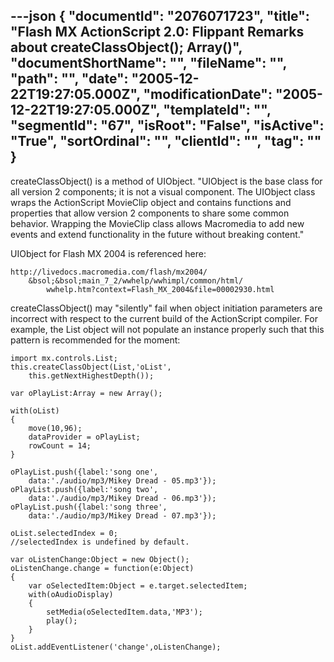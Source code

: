 ---json
{
  "documentId": "2076071723",
  "title": "Flash MX ActionScript 2.0: Flippant Remarks about createClassObject(); Array()",
  "documentShortName": "",
  "fileName": "",
  "path": "",
  "date": "2005-12-22T19:27:05.000Z",
  "modificationDate": "2005-12-22T19:27:05.000Z",
  "templateId": "",
  "segmentId": "67",
  "isRoot": "False",
  "isActive": "True",
  "sortOrdinal": "",
  "clientId": "",
  "tag": ""
}
---

createClassObject() is a method of UIObject. &quot;UIObject is the base class for all version 2 components; it is not a visual component. The UIObject class wraps the ActionScript MovieClip object and contains functions and properties that allow version 2 components to share some common behavior. Wrapping the MovieClip class allows Macromedia to add new events and extend functionality in the future without breaking content.&quot;

UIObject for Flash MX 2004 is referenced here:

    http://livedocs.macromedia.com/flash/mx2004/
        &bsol;&bsol;main_7_2/wwhelp/wwhimpl/common/html/
            wwhelp.htm?context=Flash_MX_2004&file=00002930.html

createClassObject() may &quot;silently&quot; fail when object initiation parameters are incorrect with respect to the current build of the ActionScript compiler. For example, the List object will not populate an instance properly such that this pattern is recommended for the moment:

    import mx.controls.List;
    this.createClassObject(List,'oList',
        this.getNextHighestDepth());
    
    var oPlayList:Array = new Array();
    
    with(oList)
    {
        move(10,96);
        dataProvider = oPlayList;
        rowCount = 14;
    }
    
    oPlayList.push({label:'song one',
        data:'./audio/mp3/Mikey Dread - 05.mp3'});
    oPlayList.push({label:'song two',
        data:'./audio/mp3/Mikey Dread - 06.mp3'});
    oPlayList.push({label:'song three',
        data:'./audio/mp3/Mikey Dread - 07.mp3'});
    
    oList.selectedIndex = 0;
    //selectedIndex is undefined by default.
    
    var oListenChange:Object = new Object();
    oListenChange.change = function(e:Object)
    {
        var oSelectedItem:Object = e.target.selectedItem;
        with(oAudioDisplay)
        {
            setMedia(oSelectedItem.data,'MP3');
            play();
        }
    }
    oList.addEventListener('change',oListenChange);
